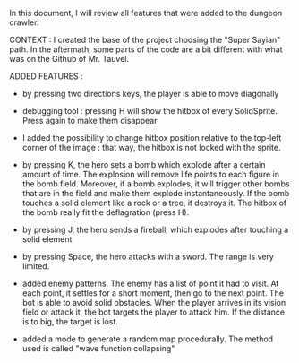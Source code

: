 In this document, I will review all features that were added to the dungeon crawler.

CONTEXT : I created the base of the project choosing the "Super Sayian" path. In the aftermath, some parts of the
    code are a bit different with what was on the Github of Mr. Tauvel.

ADDED FEATURES :
- by pressing two directions keys, the player is able to move diagonally

- debugging tool : pressing H will show the hitbox of every SolidSprite. Press again to make them disappear

- I added the possibility to change hitbox position relative to the top-left corner of the image : that way, the hitbox is not locked with the sprite.

- by pressing K, the hero sets a bomb which explode after a certain amount of time. The explosion will remove life points to each figure in the bomb field. Moreover, if a bomb explodes, it will trigger other bombs that are in the field and make them explode instantaneously. If the bomb touches a solid element like a rock or a tree, it destroys it. The hitbox of the bomb really fit the deflagration (press H).

- by pressing J, the hero sends a fireball, which explodes after touching a solid element

- by pressing Space, the hero attacks with a sword. The range is very limited.

- added enemy patterns. The enemy has a list of point it had to visit. At each point, it settles for a short moment, then go to the next point. The bot is able to avoid solid obstacles. When the player arrives in its vision field or attack it, the bot targets the player to attack him. If the distance is to big, the target is lost.
   
- added a mode to generate a random map procedurally. The method used is called "wave function collapsing"
